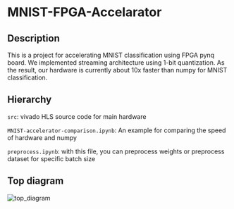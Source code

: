 # MNIST-FPGA-Accelarator 

## Description
This is a project for accelerating MNIST classification using FPGA pynq board. We implemented streaming architecture using 1-bit quantization. As the result, our hardware is currently about 10x faster than numpy for MNIST classification. 

## Hierarchy
`src`: vivado HLS source code for main hardware

`MNIST-accelerator-comparison.ipynb`: An example for comparing the speed of hardware and numpy

`preprocess.ipynb`: with this file, you can preprocess weights or preprocess dataset for specific batch size


## Top diagram
![top_diagram](https://user-images.githubusercontent.com/17183234/170824465-58e4b5a0-73f0-42be-8a03-7c299c84c48a.PNG)


